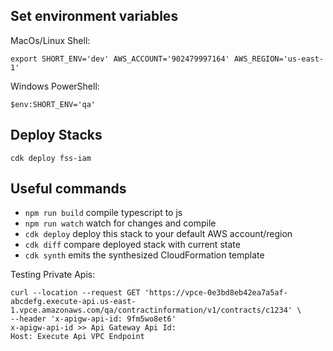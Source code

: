 ## Set environment variables

MacOs/Linux Shell:

```
export SHORT_ENV='dev' AWS_ACCOUNT='902479997164' AWS_REGION='us-east-1'
```

Windows PowerShell:

```
$env:SHORT_ENV='qa'
```

## Deploy Stacks

```
cdk deploy fss-iam
```

## Useful commands

-   `npm run build` compile typescript to js
-   `npm run watch` watch for changes and compile
-   `cdk deploy` deploy this stack to your default AWS account/region
-   `cdk diff` compare deployed stack with current state
-   `cdk synth` emits the synthesized CloudFormation template

Testing Private Apis:

```
curl --location --request GET 'https://vpce-0e3bd8eb42ea7a5af-abcdefg.execute-api.us-east-1.vpce.amazonaws.com/qa/contractinformation/v1/contracts/c1234' \
--header 'x-apigw-api-id: 9fm5wo8et6'
x-apigw-api-id >> Api Gateway Api Id:
Host: Execute Api VPC Endpoint
```
